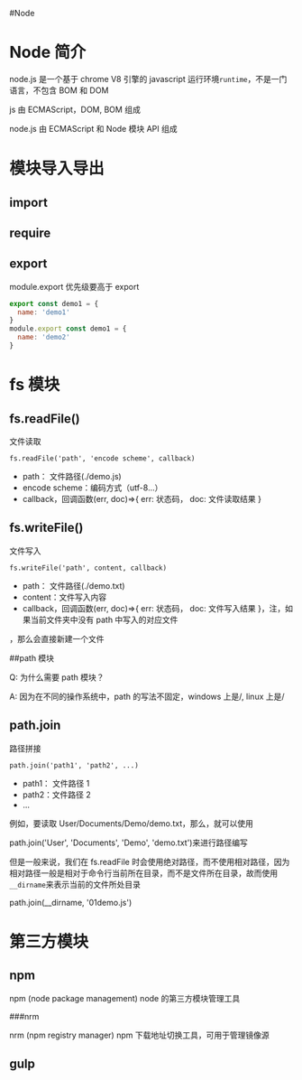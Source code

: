 #Node

# Node 简介

node.js 是一个基于 chrome V8 引擎的 javascript 运行环境`runtime`，不是一门语言，不包含 BOM 和 DOM

js 由 ECMAScript，DOM, BOM 组成

node.js 由 ECMAScript 和 Node 模块 API 组成

# 模块导入导出

## import

## require

## export

module.export 优先级要高于 export

```js
export const demo1 = {
  name: 'demo1'
}
module.export const demo1 = {
  name: 'demo2'
}
```

# fs 模块

## fs.readFile()

文件读取

`fs.readFile('path', 'encode scheme', callback)`

- path： 文件路径(./demo.js)
- encode scheme：编码方式（utf-8...）
- callback，回调函数(err, doc)=>{ err: 状态码， doc: 文件读取结果 }

## fs.writeFile()

文件写入

`fs.writeFile('path', content, callback)`

- path： 文件路径(./demo.txt)
- content：文件写入内容
- callback，回调函数(err, doc)=>{ err: 状态码， doc: 文件写入结果 }，注，如果当前文件夹中没有 path 中写入的对应文件

，那么会直接新建一个文件

##path 模块

Q: 为什么需要 path 模块？

A: 因为在不同的操作系统中，path 的写法不固定，windows 上是\/, linux 上是/

## path.join

路径拼接

`path.join('path1', 'path2', ...)`

- path1： 文件路径 1
- path2：文件路径 2
- ...

例如，要读取 User/Documents/Demo/demo.txt，那么，就可以使用

path.join('User', 'Documents', 'Demo', 'demo.txt')来进行路径编写

但是一般来说，我们在 fs.readFile 时会使用绝对路径，而不使用相对路径，因为相对路径一般是相对于命令行当前所在目录，而不是文件所在目录，故而使用`__dirname`来表示当前的文件所处目录

path.join(\_\_dirname, '01demo.js')

# 第三方模块

## npm

npm (node package management) node 的第三方模块管理工具

###nrm

nrm (npm registry manager) npm 下载地址切换工具，可用于管理镜像源

## gulp
